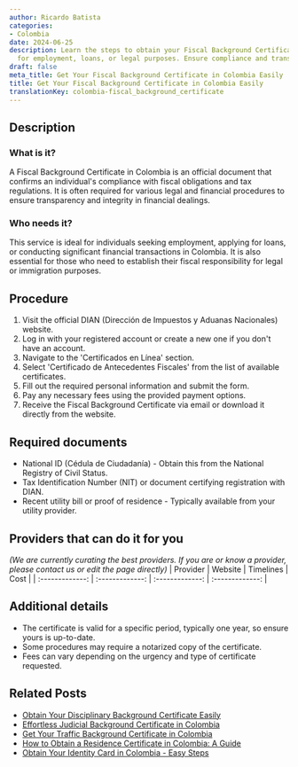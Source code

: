 ```yaml
---
author: Ricardo Batista
categories:
- Colombia
date: 2024-06-25
description: Learn the steps to obtain your Fiscal Background Certificate in Colombia
  for employment, loans, or legal purposes. Ensure compliance and transparency.
draft: false
meta_title: Get Your Fiscal Background Certificate in Colombia Easily
title: Get Your Fiscal Background Certificate in Colombia Easily
translationKey: colombia-fiscal_background_certificate
---
```



## Description
### What is it?
A Fiscal Background Certificate in Colombia is an official document that confirms an individual's compliance with fiscal obligations and tax regulations. It is often required for various legal and financial procedures to ensure transparency and integrity in financial dealings.

### Who needs it?
This service is ideal for individuals seeking employment, applying for loans, or conducting significant financial transactions in Colombia. It is also essential for those who need to establish their fiscal responsibility for legal or immigration purposes.

## Procedure

1. Visit the official DIAN (Dirección de Impuestos y Aduanas Nacionales) website.
2. Log in with your registered account or create a new one if you don't have an account.
3. Navigate to the 'Certificados en Línea' section.
4. Select 'Certificado de Antecedentes Fiscales' from the list of available certificates.
5. Fill out the required personal information and submit the form.
6. Pay any necessary fees using the provided payment options.
7. Receive the Fiscal Background Certificate via email or download it directly from the website.


## Required documents

- National ID (Cédula de Ciudadanía) - Obtain this from the National Registry of Civil Status.
- Tax Identification Number (NIT) or document certifying registration with DIAN.
- Recent utility bill or proof of residence - Typically available from your utility provider.


## Providers that can do it for you
_(We are currently curating the best providers. If you are or know a provider, please contact us or edit the page directly)_
| Provider        |     Website     |     Timelines    |       Cost      |
| :-------------: | :-------------: |  :-------------: | :-------------: |

## Additional details

- The certificate is valid for a specific period, typically one year, so ensure yours is up-to-date.
- Some procedures may require a notarized copy of the certificate.
- Fees can vary depending on the urgency and type of certificate requested.




## Related Posts

- [Obtain Your Disciplinary Background Certificate Easily](https://tramitit.com/guides/colombia/disciplinary_background_certificate/)
- [Effortless Judicial Background Certificate in Colombia](https://tramitit.com/guides/colombia/judicial_background_certificate/)
- [Get Your Traffic Background Certificate in Colombia](https://tramitit.com/guides/colombia/traffic_background_certificate/)
- [How to Obtain a Residence Certificate in Colombia: A Guide](https://tramitit.com/guides/colombia/residence_certificate/)
- [Obtain Your Identity Card in Colombia - Easy Steps](https://tramitit.com/guides/colombia/identity_card_issuance/)